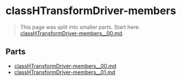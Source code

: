 # classHTransformDriver-members

> This page was split into smaller parts. Start here: [classHTransformDriver-members__00.md](classHTransformDriver-members__00.md).

## Parts

- [classHTransformDriver-members__00.md](classHTransformDriver-members__00.md)
- [classHTransformDriver-members__01.md](classHTransformDriver-members__01.md)
